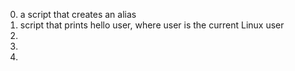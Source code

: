 0. a script that creates an alias
1. script that prints hello user, where user is the current Linux user
2.
3.
4.
